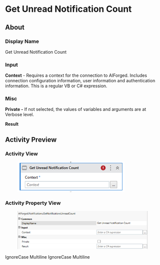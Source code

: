 # Get Unread Notification Count

## About

### Display Name

Get Unread Notification Count

### Input

**Context** - Requires a context for the connection to AIForged. Includes connection configuration information, user information and authentication information. This is a regular VB or C# expression.

### Misc

**Private -** If not selected, the values of variables and arguments are at Verbose level.

**Result**

## Activity Preview

### Activity View

<figure><img src="../../../assets/image%20%2890%29%20%281%29.png" alt=""><figcaption></figcaption></figure>

### Activity Property View

<figure><img src="../../../assets/image%20%2844%29%20%282%29.png" alt=""><figcaption></figcaption></figure>

 IgnoreCase Multiline IgnoreCase Multiline
